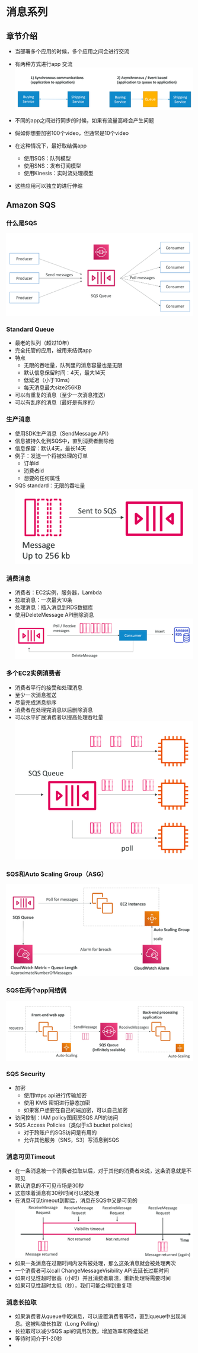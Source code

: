 # 消息系列
## 章节介绍
- 当部署多个应用的时候，多个应用之间会进行交流
- 有两种方式进行app 交流
![img.png](img.png)

- 不同的app之间进行同步的时候，如果有流量高峰会产生问题
- 假如你想要加密100个video，但通常是10个video
- 在这种情况下，最好取结偶app
  - 使用SQS：队列模型
  - 使用SNS：发布订阅模型
  - 使用Kinesis：实时流处理模型
- 这些应用可以独立的进行伸缩

## Amazon SQS
### 什么是SQS
![img_1.png](img_1.png)

### Standard Queue
- 最老的队列（超过10年）
- 完全托管的应用，被用来结偶app
- 特点
  - 无限的吞吐量，队列里的消息容量也是无限
  - 默认信息保留时间：4天，最大14天
  - 低延迟（小于10ms）
  - 每天消息最大size256KB
- 可以有重复的消息（至少一次消息推送）
- 可以有乱序的消息（最好是有序的）

### 生产消息
- 使用SDK生产消息（SendMessage API）
- 信息被持久化到SQS中，直到消费者删除他
- 信息保留：默认4天，最长14天
- 例子：发送一个将被处理的订单
  - 订单id
  - 消费者id
  - 想要的任何属性
- SQS standard：无限的吞吐量
![img_2.png](img_2.png)

### 消费消息
- 消费者：EC2实例，服务器，Lambda
- 拉取消息：一次最大10条
- 处理消息：插入消息到RDS数据库
- 使用DeleteMessage API删除消息
![img_3.png](img_3.png)

### 多个EC2实例消费者
- 消费者平行的接受和处理消息
- 至少一次消息推送
- 尽量完成消息排序
- 消费者在处理完消息以后删除消息
- 可以水平扩展消费者以提高处理吞吐量
![img_4.png](img_4.png)

### SQS和Auto Scaling Group（ASG）
![img_5.png](img_5.png)

### SQS在两个app间结偶
![img_6.png](img_6.png)

### SQS Security
- 加密
  - 使用https api进行传输加密
  - 使用 KMS 密钥进行静态加密
  - 如果客户想要在自己的端加密，可以自己加密
- 访问控制：IAM policy图闺房SQS API的访问
- SQS Access Policies（类似于s3 bucket policies）
  - 对于跨账户的SQS访问是有用的
  - 允许其他服务（SNS，S3）写消息到SQS

### 消息可见Timeout
- 在一条消息被一个消费者拉取以后，对于其他的消费者来说，这条消息就是不可见
- 默认消息的不可见市场是30秒
- 这意味着消息有30秒时间可以被处理
- 在消息可见timeout到期后，消息在SQS中又是可见的
![img_7.png](img_7.png)
- 如果一条消息在过期时间内没有被处理，那么这条消息就会被处理两次
- 一个消费者可以call ChangeMessageVisibility API去延长过期时间
- 如果可见性超时很高（小时）并且消费者崩溃，重新处理将需要时间
- 如果可见性超时太低（秒），我们可能会得到重复项

### 消息长拉取
- 如果消费者从queue中取消息，可以设置消费者等待，直到queue中出现消息。这被叫做长拉取（Long Polling）
- 长拉取可以减少SQS api的调用次数，增加效率和降低延迟
- 等待时间介于1-20秒
- 
